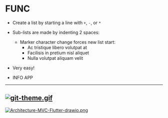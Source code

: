 # FUNC
+ Create a list by starting a line with `+`, `-`, or `*`
+ Sub-lists are made by indenting 2 spaces:
  - Marker character change forces new list start:
    * Ac tristique libero volutpat at
    + Facilisis in pretium nisl aliquet
    - Nulla volutpat aliquam velit
+ Very easy!

+ INFO APP
---
[![git-theme.gif](https://i.postimg.cc/BQXMDk9N/git-theme.gif)](https://postimg.cc/56WBWPtF)
---
[![Architecture-MVC-Flutter-drawio.png](https://i.postimg.cc/VLJP6K7P/Architecture-MVC-Flutter-drawio.png)](https://postimg.cc/KRhHpDS0)

